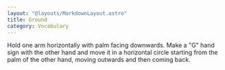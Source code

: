 ```yaml
---
layout: "@layouts/MarkdownLayout.astro"
title: Ground
category: Vocabulary
---
```


Hold one arm horizontally with palm facing downwards.
Make a "G" hand sign with the other hand
and move it in a horizontal circle
starting from the palm of the other hand,
moving outwards and then coming back.
